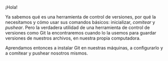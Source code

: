 ¡Hola! 

Ya sabemos qué es una herramienta de control de versiones, por qué la necesitamos y cómo usar sus comandos básicos: inicializar, _comitear_ y _pushear_.  Pero la verdadera utilidad de una herramienta de control de versiones como Git la encontraremos cuando lo la usemos para guardar versiones de nuestros archivos, en nuestra propia computadora. 

Aprendamos entonces a instalar Git en nuestras máquinas, a configurarlo y a comitear y pushear nosotros mismos. 